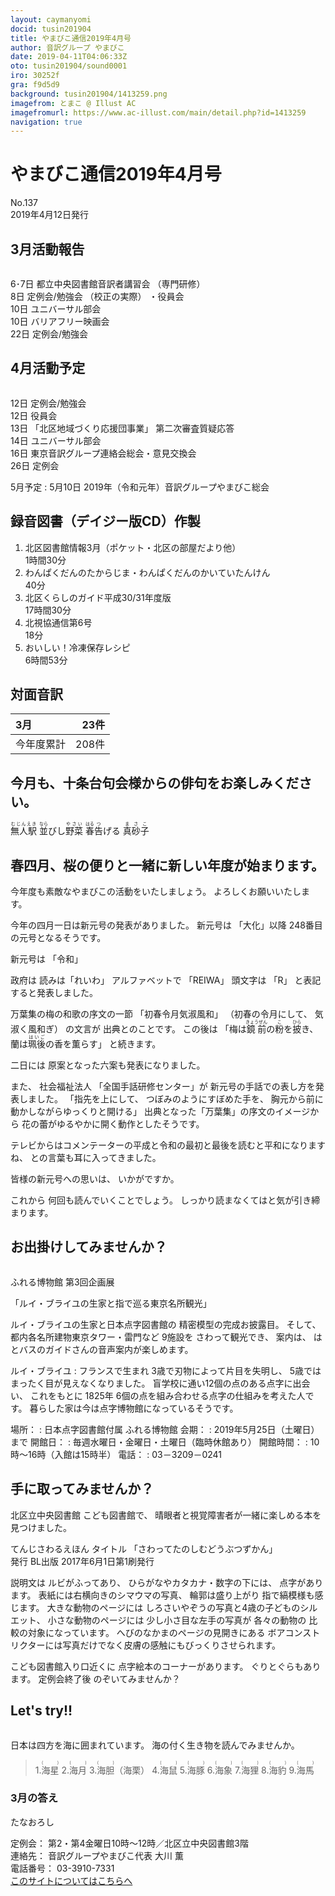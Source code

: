 ```yaml
---
layout: caymanyomi
docid: tusin201904
title: やまびこ通信2019年4月号
author: 音訳グループ やまびこ
date: 2019-04-11T04:06:33Z
oto: tusin201904/sound0001
iro: 30252f
gra: f9d5d9
background: tusin201904/1413259.png
imagefrom: とまこ @ Illust AC
imagefromurl: https://www.ac-illust.com/main/detail.php?id=1413259
navigation: true
---
```


# <span data-dur="3.945" data-begin="2.050" id="xmri_0001">やまびこ通信2019年4月号</span>

<span data-dur="2.559" data-begin="5.995" id="xmri_0002">No.137</span>  
<span data-dur="3.818" data-begin="8.554" id="xmri_0003">2019年4月12日発行</span>

## <span data-dur="2.61" data-begin="17.179" id="xmri_0006">3月活動報告</span>

<img class="migi" src="media/tusin201904/cut1.png" alt="" />

<span data-dur="1.396" data-begin="19.789" id="xmri_0007">6･7日</span>
<span data-dur="3.392" data-begin="21.185" id="xmri_0008">都立中央図書館音訳者講習会</span>
<span data-dur="1.562" data-begin="24.577" id="xmri_0009">（専門研修）</span>  
<span data-dur="0.978" data-begin="27.489" id="xmri_000B">8日</span>
<span data-dur="2.228" data-begin="28.467" id="xmri_000C">定例会/勉強会</span>
<span data-dur="1.596" data-begin="30.695" id="xmri_000D">（校正の実際）</span>
<span data-dur="2.213" data-begin="32.291" id="xmri_000E">・役員会</span>  
<span data-dur="0.961" data-begin="34.504" id="xmri_000F">10日</span>
<span data-dur="2.626" data-begin="35.465" id="xmri_0010">ユニバーサル部会</span>  
<span data-dur="0.961" data-begin="38.091" id="xmri_0011">10日</span>
<span data-dur="2.741" data-begin="39.052" id="xmri_0012">バリアフリー映画会</span>  
<span data-dur="1.366" data-begin="41.793" id="xmri_0013">22日</span>
<span data-dur="3.778" data-begin="43.159" id="xmri_0014">定例会/勉強会</span>

## <span data-dur="2.428" data-begin="46.937" id="xmri_0015">4月活動予定</span>

<img class="migi" src="media/tusin201904/cut2.png" alt="" />

<span data-dur="1.216" data-begin="49.365" id="xmri_0016">12日</span>
<span data-dur="3.078" data-begin="50.581" id="xmri_0017">定例会/勉強会</span>   
<span data-dur="1.217" data-begin="53.659" id="xmri_0018">12日</span>
<span data-dur="2.213" data-begin="54.876" id="xmri_0019">役員会</span>  
<span data-dur="1.332" data-begin="57.089" id="xmri_001A">13日</span>
<span data-dur="2.622" data-begin="58.421" id="xmri_001B">「北区地域づくり応援団事業」</span>
<span data-dur="3.584" data-begin="61.043" id="xmri_001C">第二次審査質疑応答</span>  
<span data-dur="1.174" data-begin="64.627" id="xmri_001D">14日</span>
<span data-dur="2.625" data-begin="65.801" id="xmri_001E">ユニバーサル部会</span>  
<span data-dur="1.337" data-begin="68.426" id="xmri_001F">16日</span>
<span data-dur="5.157" data-begin="69.763" id="xmri_0020">東京音訳グループ連絡会総会・意見交換会</span>  
<span data-dur="1.495" data-begin="74.920" id="xmri_0021">26日</span>
<span data-dur="2.089" data-begin="76.415" id="xmri_0022">定例会</span>

<span data-dur="2.022" data-begin="78.504" id="xmri_0023">5月予定</span>
: <span data-dur="1.452" data-begin="80.526" id="xmri_0024">5月10日</span> <span data-dur="1.579" data-begin="81.978" id="xmri_0025">2019年</span><span data-dur="1.443" data-begin="83.557" id="xmri_0026">（令和元年）</span><span data-dur="4.056" data-begin="85.000" id="xmri_0027">音訳グループやまびこ総会</span>

## <span data-dur="4.052" data-begin="89.056" id="xmri_0028">録音図書（デイジー版CD）作製</span>

1. <span data-dur="2.434" data-begin="95.413" id="xmri_002B">北区図書館情報3月</span><span data-dur="2.634" data-begin="97.847" id="xmri_002C">（ポケット・北区の部屋だより他）</span>  
<span data-dur="2.757" data-begin="100.481" id="xmri_002D">1時間30分</span>
2. <span data-dur="3.998" data-begin="103.935" id="xmri_002F">わんぱくだんのたからじま・わんぱくだんのかいていたんけん</span>  
<span data-dur="2.097" data-begin="107.933" id="xmri_0030">40分</span>
3. <span data-dur="4.242" data-begin="110.827" id="xmri_0032">北区くらしのガイド平成30/31年度版</span>  
<span data-dur="2.998" data-begin="115.069" id="xmri_0033">17時間30分</span>
4. <span data-dur="2.391" data-begin="118.840" id="xmri_0035">北視協通信第6号</span>  
<span data-dur="2.131" data-begin="121.231" id="xmri_0036">18分</span>
5. <span data-dur="2.489" data-begin="124.073" id="xmri_0038">おいしい！冷凍保存レシピ</span>  
<span data-dur="3.617" data-begin="126.562" id="xmri_0039">6時間53分</span>

## <span data-dur="2.022" data-begin="130.179" id="xmri_003A">対面音訳</span>

<span data-dur="1.145" data-begin="132.201" id="xmri_003B">3月</span>|<span data-dur="2.303" data-begin="133.346" id="xmri_003C">23件</span>
|:---|---:|
<span data-dur="1.603" data-begin="135.649" id="xmri_003D">今年度累計</span>|<span data-dur="3.041" data-begin="137.252" id="xmri_003E">208件</span>

## <span data-dur="1.193" data-begin="140.293" id="xmri_003F">今月も、</span><span data-dur="4.999" data-begin="141.486" id="xmri_0040">十条台句会様からの俳句をお楽しみください。</span>

<span data-dur="10.746" data-begin="146.485" id="xmri_0041"><ruby>無人駅<rt>むじんえき</rt></ruby> <ruby>並<rt>なら</rt></ruby>びし<ruby>野菜<rt>やさい</rt></ruby> <ruby>春<rt>はる</rt></ruby><ruby>告<rt>つ</rt></ruby>げる</span>
<span data-dur="2.527" data-begin="157.231" id="xmri_0047" class="haigo"><ruby>真砂子<rt>まさこ</rt></ruby></span>

## <span data-dur="1.453" data-begin="159.758" id="xmri_0048">春四月、</span><span data-dur="5.578" data-begin="161.211" id="xmri_0049">桜の便りと一緒に新しい年度が始まります。</span>

<span data-dur="4.962" data-begin="166.789" id="xmri_004A">今年度も素敵なやまびこの活動をいたしましょう。</span>
<span data-dur="3.495" data-begin="171.751" id="xmri_004B">よろしくお願いいたします。</span>

<span data-dur="5.266" data-begin="175.246" id="xmri_004C">今年の四月一日は新元号の発表がありました。</span>
<span data-dur="1.488" data-begin="180.512" id="xmri_004D">新元号は</span>
<span data-dur="1.547" data-begin="182.000" id="xmri_004E">「大化」以降</span>
<span data-dur="4.778" data-begin="183.547" id="xmri_004F">248番目の元号となるそうです。</span>

<span data-dur="1.488" data-begin="188.325" id="xmri_0050">新元号は</span>
<span data-dur="1.441" data-begin="189.813" id="xmri_0051">「令和」</span>

<span data-dur="1.12" data-begin="191.254" id="xmri_0052">政府は</span>
<span data-dur="1.572" data-begin="192.374" id="xmri_0053">読みは「れいわ」</span>
<span data-dur="1.366" data-begin="193.946" id="xmri_0054">アルファベットで</span>
<span data-dur="2.723" data-begin="195.312" id="xmri_0055">「REIWA」</span>
<span data-dur="1.325" data-begin="198.035" id="xmri_0056">頭文字は</span>
<span data-dur="0.892" data-begin="199.360" id="xmri_0057">「R」</span>
<span data-dur="3.7" data-begin="200.252" id="xmri_0058">と表記すると発表しました。</span>

<span data-dur="3.292" data-begin="203.952" id="xmri_0059">万葉集の梅の和歌の序文の一節</span>
<span data-dur="1.945" data-begin="207.244" id="xmri_005A">「初春令月</span><span data-dur="2.168" data-begin="209.189" id="xmri_005B">気淑風和」</span>
<span data-dur="1.945" data-begin="211.357" id="xmri_005C">（初春の令月にして、</span>
<span data-dur="2.168" data-begin="213.302" id="xmri_005D">気淑く風和ぎ）</span>
<span data-dur="1.339" data-begin="215.470" id="xmri_005E">の文言が</span>
<span data-dur="3.135" data-begin="216.809" id="xmri_005F">出典とのことです。</span>
<span data-dur="1.253" data-begin="219.944" id="xmri_0060">この後は</span>
<span data-dur="2.6" data-begin="221.197" id="xmri_0061">「梅は<ruby>鏡前<rt>きょうぜん</rt></ruby>の<ruby>粉<rt>こ</rt></ruby>を<ruby>披<rt>ひら</rt></ruby>き、</span>
<span data-dur="2.795" data-begin="223.797" id="xmri_0062">蘭は<ruby>珮後<rt>はいご</rt></ruby>の香を薫らす」</span>
<span data-dur="2.843" data-begin="226.592" id="xmri_0063">と続きます。</span>

<span data-dur="1.215" data-begin="229.435" id="xmri_0064">二日には</span>
<span data-dur="4.795" data-begin="230.650" id="xmri_0065">原案となった六案も発表になりました。</span>

<span data-dur="0.852" data-begin="235.445" id="xmri_0066">また、</span>
<span data-dur="1.832" data-begin="236.297" id="xmri_0067">社会福祉法人</span>
<span data-dur="2.441" data-begin="238.129" id="xmri_0068">「全国手話研修センター」が</span>
<span data-dur="4.933" data-begin="240.570" id="xmri_0069">新元号の手話での表し方を発表しました。</span>
<span data-dur="1.784" data-begin="245.503" id="xmri_006A">「指先を上にして、</span>
<span data-dur="2.247" data-begin="247.287" id="xmri_006B">つぼみのようにすぼめた手を、</span>
<span data-dur="4.175" data-begin="249.534" id="xmri_006C">胸元から前に動かしながらゆっくりと開ける」</span>
<span data-dur="3.702" data-begin="253.709" id="xmri_006D">出典となった「万葉集」の序文のイメージから</span>
<span data-dur="5.219" data-begin="257.411" id="xmri_006E">花の蕾がゆるやかに開く動作としたそうです。</span>

<span data-dur="6.857" data-begin="262.630" id="xmri_006F">テレビからはコメンテーターの平成と令和の最初と最後を読むと平和になりますね、</span>
<span data-dur="3.705" data-begin="269.487" id="xmri_0070">との言葉も耳に入ってきました。</span>

<span data-dur="2.633" data-begin="273.192" id="xmri_0071">皆様の新元号への思いは、</span>
<span data-dur="3.478" data-begin="275.825" id="xmri_0072">いかがですか。</span>

<span data-dur="1.047" data-begin="279.303" id="xmri_0073">これから</span>
<span data-dur="3.211" data-begin="280.350" id="xmri_0074">何回も読んでいくことでしょう。</span>
<span data-dur="5.125" data-begin="283.561" id="xmri_0075">しっかり読まなくてはと気が引き締まります。</span>

## <span data-dur="3.265" data-begin="288.686" id="xmri_0076">お出掛けしてみませんか？</span>

<img class="migi" src="media/tusin201904/cut3.png" alt="" />

<span data-dur="1.673" data-begin="291.951" id="xmri_0077">ふれる博物館</span>
<span data-dur="2.438" data-begin="293.624" id="xmri_0078">第3回企画展</span>

<span data-dur="4.919" data-begin="296.062" id="xmri_0079">「ルイ・ブライユの生家と指で巡る東京名所観光」</span>

<span data-dur="3.653" data-begin="300.981" id="xmri_007A">ルイ・ブライユの生家と日本点字図書館の</span>
<span data-dur="4.075" data-begin="304.634" id="xmri_007B">精密模型の完成お披露目。</span>
<span data-dur="0.971" data-begin="308.709" id="xmri_007C">そして、</span>
<span data-dur="4.235" data-begin="309.680" id="xmri_007D">都内各名所建物東京タワー・雷門など</span>
<span data-dur="1.323" data-begin="313.915" id="xmri_007E">9施設を</span>
<span data-dur="1.847" data-begin="315.238" id="xmri_007F">さわって観光でき、</span>
<span data-dur="1.15" data-begin="317.085" id="xmri_0080">案内は、</span>
<span data-dur="4.826" data-begin="318.235" id="xmri_0081">はとバスのガイドさんの音声案内が楽しめます。</span>

<span data-dur="1.798" data-begin="323.061" id="xmri_0082">ルイ・ブライユ</span>
: <span data-dur="1.511" data-begin="324.859" id="xmri_0083">フランスで生まれ</span> <span data-dur="3.741" data-begin="326.370" id="xmri_0084">3歳で刃物によって片目を失明し、</span> <span data-dur="4.306" data-begin="330.111" id="xmri_0085">5歳ではまったく目が見えなくなりました。</span> <span data-dur="4.231" data-begin="334.417" id="xmri_0086">盲学校に通い12個の点のある点字に出会い、</span> <span data-dur="1.292" data-begin="338.648" id="xmri_0087">これをもとに</span> <span data-dur="2" data-begin="339.940" id="xmri_0088">1825年</span> <span data-dur="5.042" data-begin="341.940" id="xmri_0089">6個の点を組み合わせる点字の仕組みを考えた人です。</span> <span data-dur="5.847" data-begin="346.982" id="xmri_008A">暮らした家は今は点字博物館になっているそうです。</span>

<span data-dur="0.967" data-begin="352.829" id="xmri_008B">場所：</span>
: <span data-dur="2.377" data-begin="353.796" id="xmri_008C">日本点字図書館付属</span> <span data-dur="2.173" data-begin="356.173" id="xmri_008D">ふれる博物館</span>
<span data-dur="0.96" data-begin="358.346" id="xmri_008E">会期：</span>
: <span data-dur="3.025" data-begin="359.306" id="xmri_008F">2019年5月25日</span><span data-dur="1.829" data-begin="362.331" id="xmri_0090">（土曜日）まで</span>
<span data-dur="1.201" data-begin="364.160" id="xmri_0091">開館日：</span>
: <span data-dur="3.325" data-begin="365.361" id="xmri_0092">毎週水曜日・金曜日・土曜日</span><span data-dur="2.167" data-begin="368.686" id="xmri_0093">（臨時休館あり）</span>
<span data-dur="1.477" data-begin="370.853" id="xmri_0094">開館時間：</span>
: <span data-dur="1.793" data-begin="372.330" id="xmri_0095">10時～16時</span><span data-dur="2.388" data-begin="374.123" id="xmri_0096">（入館は15時半）</span>
<span data-dur="1.005" data-begin="376.511" id="xmri_0097">電話：</span>
: <span data-dur="4.557" data-begin="377.516" id="xmri_0098">03－3209－0241</span>

## <span data-dur="3.155" data-begin="382.073" id="xmri_0099">手に取ってみませんか？</span>

<span data-dur="2.144" data-begin="385.228" id="xmri_009A">北区立中央図書館</span>
<span data-dur="1.605" data-begin="387.372" id="xmri_009B">こども図書館で、</span>
<span data-dur="6.049" data-begin="388.977" id="xmri_009C">晴眼者と視覚障害者が一緒に楽しめる本を見つけました。</span>

<span data-dur="1.647" data-begin="395.026" id="xmri_009D">てんじさわるえほん</span>
<span data-dur="1.052" data-begin="396.673" id="xmri_009E">タイトル</span>
<span data-dur="2.419" data-begin="397.725" id="xmri_009F">「さわってたのしむどうぶつずかん」</span>  
<span data-dur="2.131" data-begin="400.144" id="xmri_00A0">発行 BL出版</span>
<span data-dur="4.831" data-begin="402.275" id="xmri_00A1">2017年6月1日第1刷発行</span>

<span data-dur="1.464" data-begin="407.106" id="xmri_00A2">説明文は</span>
<span data-dur="1.561" data-begin="408.570" id="xmri_00A3">ルビがふってあり、</span>
<span data-dur="2.929" data-begin="410.131" id="xmri_00A4">ひらがなやカタカナ・数字の下には、</span>
<span data-dur="2.35" data-begin="413.060" id="xmri_00A5">点字があります。</span>
<span data-dur="3.678" data-begin="415.410" id="xmri_00A6">表紙には右横向きのシマウマの写真、</span>
<span data-dur="1.79" data-begin="419.088" id="xmri_00A7">輪郭は盛り上がり</span>
<span data-dur="3.179" data-begin="420.878" id="xmri_00A8">指で縞模様も感じます。</span>
<span data-dur="2.25" data-begin="424.057" id="xmri_00A9">大きな動物のページには</span>
<span data-dur="4.514" data-begin="426.307" id="xmri_00AA">しろさいやぞうの写真と4歳の子どものシルエット、</span>
<span data-dur="2.27" data-begin="430.821" id="xmri_00AB">小さな動物のページには</span>
<span data-dur="2.748" data-begin="433.091" id="xmri_00AC">少し小さ目な左手の写真が</span>
<span data-dur="1.726" data-begin="435.839" id="xmri_00AD">各々の動物の</span>
<span data-dur="3.676" data-begin="437.565" id="xmri_00AE">比較の対象になっています。</span>
<span data-dur="2.803" data-begin="441.241" id="xmri_00AF">へびのなかまのページの見開きにある</span>
<span data-dur="7.666" data-begin="444.044" id="xmri_00B0">ボアコンストリクターには写真だけでなく皮膚の感触にもびっくりさせられます。</span>

<span data-dur="2.652" data-begin="451.710" id="xmri_00B1">こども図書館入り口近くに</span>
<span data-dur="3.221" data-begin="454.362" id="xmri_00B2">点字絵本のコーナーがあります。</span>
<span data-dur="2.687" data-begin="457.583" id="xmri_00B3">ぐりとぐらもあります。</span>
<span data-dur="1.797" data-begin="460.270" id="xmri_00B4">定例会終了後</span>
<span data-dur="4.116" data-begin="462.067" id="xmri_00B5">のぞいてみませんか？</span>

## <span data-dur="1.749" data-begin="466.183" id="xmri_00B6">Let's try!!</span>

<img class="migi" src="media/tusin201904/cut4.png" alt="" />

<span data-dur="4.714" data-begin="467.932" id="xmri_00B7">日本は四方を海に囲まれています。</span>
<span data-dur="4.853" data-begin="472.646" id="xmri_00B8">海の付く生き物を読んでみませんか。</span>

<blockquote markdown="1">
1.<ruby>海星<rt>(　　　)</rt></ruby>
2.<ruby>海月<rt>(　　　)</rt></ruby>
3.<ruby>海胆<rt>(　　　)</rt></ruby>（海栗） 
4.<ruby>海鼠<rt>(　　　)</rt></ruby>
5.<ruby>海豚<rt>(　　　)</rt></ruby>
6.<ruby>海象<rt>(　　　)</rt></ruby>
7.<ruby>海狸<rt>(　　　)</rt></ruby>
8.<ruby>海豹<rt>(　　　)</rt></ruby>
9.<ruby>海馬<rt>(　　　)</rt></ruby>
</blockquote>

### <span data-dur="2.092" data-begin="480.383" id="xmri_00BA">3月の答え</span>

<span data-dur="2.748" data-begin="482.475" id="xmri_00BB">たなおろし</span>
<img class="naka" src="media/tusin201904/201903kotae.png" alt="" />

<span data-dur="1.24" data-begin="485.223" id="xmri_00BC">定例会：</span>
<span data-dur="6.509" data-begin="486.463" id="xmri_00BD">第2・第4金曜日10時～12時／北区立中央図書館3階</span>  
<span data-dur="1.297" data-begin="492.972" id="xmri_00BE">連絡先：</span>
<span data-dur="4.029" data-begin="494.269" id="xmri_00BF">音訳グループやまびこ代表 大川 薫</span>  
<span data-dur="1.492" data-begin="498.298" id="xmri_00C0">電話番号：</span>
<span data-dur="3.701" data-begin="499.790" id="xmri_00C1">03-3910-7331</span>  
<span data-dur="2.379" data-begin="503.491" id="xmri_00C2"><a href="mailto:ymbk2016ml@gmail.com?Subject=やまびこウェブサイトについて" data-dur="2.197" data-begin="505.870" id="xmri_00C3">このサイトについてはこちらへ</a></span>

